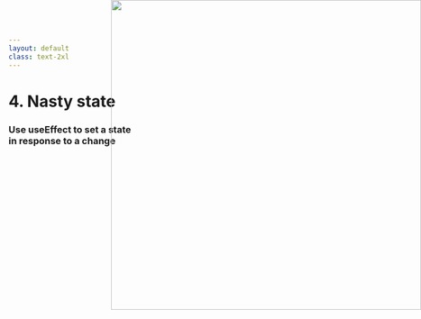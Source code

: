```yaml
---
layout: default
class: text-2xl
---
```


# 4. Nasty **state**
### Use **useEffect** to set a state <br /> in response to a **change**

<img src="/images/04-situation-04-01.png" style="position: absolute; right: 0; top: 0; height: 550px;"/>
